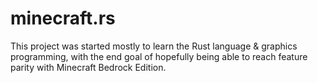 # minecraft.rs
This project was started mostly to learn the Rust language & graphics programming, with the end goal of hopefully being able to reach feature parity with Minecraft Bedrock Edition.
